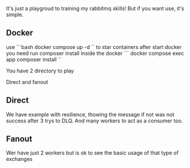 It's just a playgroud to training my rabbitmq skills!
But if you want use, it's simple.

## Docker
use ```bash docker compose up -d `` to star containers
after start docker you need run composer install inside the docker ´´´ docker compose exec app composer install ´´

You have 2 directory to play

Direct and fanout
## Direct

We have example with resilience, thowing the message if not was not success after 3 trys to DLQ.
And many workers to act as a consumer too.

## Fanout

Wer have just 2 workers but is ok to see the basic usage of that type of exchanges
